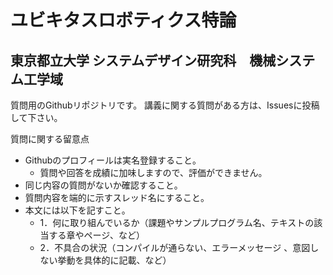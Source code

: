 # ユビキタスロボティクス特論
## 東京都立大学 システムデザイン研究科　機械システム工学域

質問用のGithubリポジトリです。
講義に関する質問がある方は、Issuesに投稿して下さい。


質問に関する留意点
- Githubのプロフィールは実名登録すること。
  - 質問や回答を成績に加味しますので、評価ができません。
- 同じ内容の質問がないか確認すること。
- 質問内容を端的に示すスレッド名にすること。
- 本文には以下を記すこと。
  - 1．何に取り組んでいるか（課題やサンプルプログラム名、テキストの該当する章やページ、など） 
  - 2．不具合の状況（コンパイルが通らない、エラーメッセージ 、意図しない挙動を具体的に記載、など）
